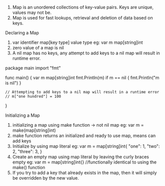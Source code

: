 1. Map is an unordered collections of key-value pairs. Keys are unique, values may not be.
2. Map is used for fast lookups, retrieval and deletion of data based on keys.

Declaring a Map
1. var identifier map[key type] value type
    eg: var m map[string]int
2. zero value of a map is nil
3. A nil map has no keys, any attempt to add keys to a nil map will result in runtime error.

package main
import "fmt"

func main() {
	var m map[string]int
	fmt.Println(m)
	if m == nil {
		fmt.Println("m is nil")
	}

	// Attempting to add keys to a nil map will result in a runtime error
	// m["one hundred"] = 100
}

Initializing a Map
1. initializing a map using make function -> not nil map
    eg: var m = make(map[string]int)
2. make function returns an initialized and ready to use map, means can add keys
3. Initialize by using map literal
    eg: var m = map[string]int{
	                "one": 1,
	                "two": 2,
                	"three": 3,
                    }
4. Create an empty map using map literal by leaving the curly braces empty 
    eg: var m = map[string]int{}   //functionally identical to using the make() function
5. If you try to add a key that already exists in the map, then it will simply be overridden by the new value.
